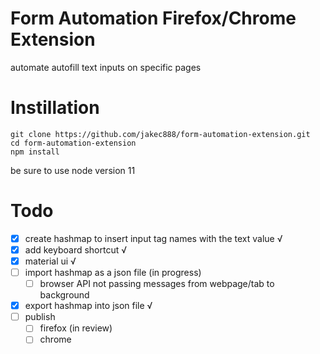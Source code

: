 # Form Automation Firefox/Chrome Extension

automate autofill text inputs on specific pages

# Instillation

```
git clone https://github.com/jakec888/form-automation-extension.git
cd form-automation-extension
npm install
```

be sure to use node version 11

# Todo

- [x] create hashmap to insert input tag names with the text value √
- [x] add keyboard shortcut √
- [x] material ui √
- [ ] import hashmap as a json file (in progress)
  - [ ] browser API not passing messages from webpage/tab to background
- [x] export hashmap into json file √
- [ ] publish
  - [ ] firefox (in review)
  - [ ] chrome
